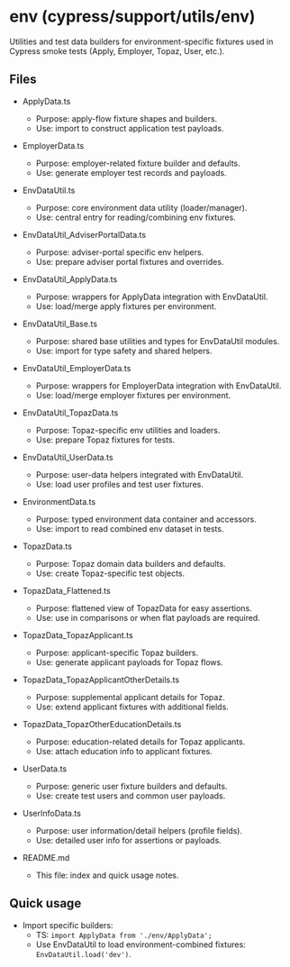 # env (cypress/support/utils/env)

Utilities and test data builders for environment-specific fixtures used in Cypress smoke tests (Apply, Employer, Topaz, User, etc.).

## Files

- ApplyData.ts  
  - Purpose: apply-flow fixture shapes and builders.  
  - Use: import to construct application test payloads.

- EmployerData.ts  
  - Purpose: employer-related fixture builder and defaults.  
  - Use: generate employer test records and payloads.

- EnvDataUtil.ts  
  - Purpose: core environment data utility (loader/manager).  
  - Use: central entry for reading/combining env fixtures.

- EnvDataUtil_AdviserPortalData.ts  
  - Purpose: adviser-portal specific env helpers.  
  - Use: prepare adviser portal fixtures and overrides.

- EnvDataUtil_ApplyData.ts  
  - Purpose: wrappers for ApplyData integration with EnvDataUtil.  
  - Use: load/merge apply fixtures per environment.

- EnvDataUtil_Base.ts  
  - Purpose: shared base utilities and types for EnvDataUtil modules.  
  - Use: import for type safety and shared helpers.

- EnvDataUtil_EmployerData.ts  
  - Purpose: wrappers for EmployerData integration with EnvDataUtil.  
  - Use: load/merge employer fixtures per environment.

- EnvDataUtil_TopazData.ts  
  - Purpose: Topaz-specific env utilities and loaders.  
  - Use: prepare Topaz fixtures for tests.

- EnvDataUtil_UserData.ts  
  - Purpose: user-data helpers integrated with EnvDataUtil.  
  - Use: load user profiles and test user fixtures.

- EnvironmentData.ts  
  - Purpose: typed environment data container and accessors.  
  - Use: import to read combined env dataset in tests.

- TopazData.ts  
  - Purpose: Topaz domain data builders and defaults.  
  - Use: create Topaz-specific test objects.

- TopazData_Flattened.ts  
  - Purpose: flattened view of TopazData for easy assertions.  
  - Use: use in comparisons or when flat payloads are required.

- TopazData_TopazApplicant.ts  
  - Purpose: applicant-specific Topaz builders.  
  - Use: generate applicant payloads for Topaz flows.

- TopazData_TopazApplicantOtherDetails.ts  
  - Purpose: supplemental applicant details for Topaz.  
  - Use: extend applicant fixtures with additional fields.

- TopazData_TopazOtherEducationDetails.ts  
  - Purpose: education-related details for Topaz applicants.  
  - Use: attach education info to applicant fixtures.

- UserData.ts  
  - Purpose: generic user fixture builders and defaults.  
  - Use: create test users and common user payloads.

- UserInfoData.ts  
  - Purpose: user information/detail helpers (profile fields).  
  - Use: detailed user info for assertions or payloads.

- README.md  
  - This file: index and quick usage notes.

## Quick usage

- Import specific builders:
  - TS: `import ApplyData from './env/ApplyData';`  
  - Use EnvDataUtil to load environment-combined fixtures: `EnvDataUtil.load('dev')`.
